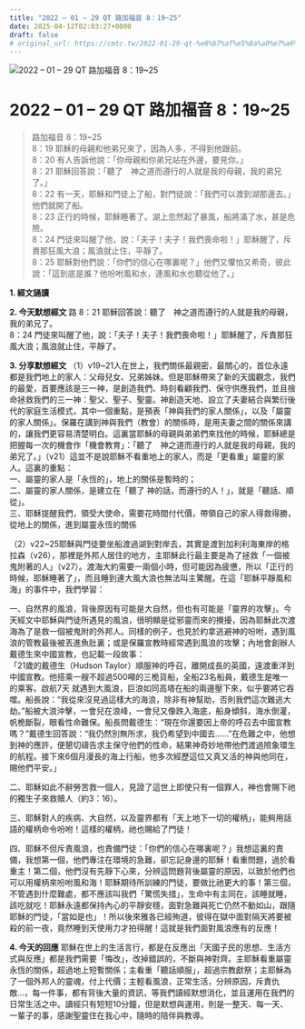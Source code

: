 ```yaml
---
title: "2022 – 01 – 29 QT 路加福音 8：19~25"
date: 2025-04-12T02:03:27+0800
draft: false
# original_url: https://cmtc.tw/2022-01-29-qt-%e8%b7%af%e5%8a%a0%e7%a6%8f%e9%9f%b3-8%ef%bc%9a1925
---
```


![2022 – 01 – 29 QT 路加福音 8：19\~25](/images/qt.jpg   "2022 – 01 – 29 QT 路加福音 8：19\~25")

# 2022 – 01 – 29 QT 路加福音 8：19\~25

> 路加福音 8：19\~25  
> 8：19 耶穌的母親和他弟兄來了，因為人多，不得到他跟前。  
> 8：20 有人告訴他說：「你母親和你弟兄站在外邊，要見你。」  
> 8：21 耶穌回答說：「聽了　神之道而遵行的人就是我的母親，我的弟兄了。」  
> 8：22 有一天，耶穌和門徒上了船，對門徒說：「我們可以渡到湖那邊去。」他們就開了船。  
> 8：23 正行的時候，耶穌睡著了。湖上忽然起了暴風，船將滿了水，甚是危險。  
> 8：24 門徒來叫醒了他，說：「夫子！夫子！我們喪命啦！」耶穌醒了，斥責那狂風大浪；風浪就止住，平靜了。  
> 8：25 耶穌對他們說：「你們的信心在哪裏呢？」他們又懼怕又希奇，彼此說：「這到底是誰？他吩咐風和水，連風和水也聽從他了。」

**1. 經文誦讀**

**2.  今天默想經文**
路 8：21 耶穌回答說：聽了　神之道而遵行的人就是我的母親，我的弟兄了。  
8：24 門徒來叫醒了他，說：「夫子！夫子！我們喪命啦！」耶穌醒了，斥責那狂風大浪；風浪就止住，平靜了。

**3. 分享默想經文**
（1）v19\~21人在世上，我們關係最親密，最關心的，首位永遠都是我們地上的家人：父母兒女、兄弟姊妹。但是耶穌帶來了新的天國觀念，我們的最愛，首要應該是三一神，是創造我們、時刻看顧我們、保守供應我們，並且捨命拯救我們的三一神：聖父、聖子、聖靈。神創造天地、設立了夫妻結合與繁衍後代的家庭生活模式，其中一個重點，是預表「神與我們的家人關係」，以及「屬靈的家人關係」。保羅在講到神與我們（教會）的關係時，是用夫妻之間的關係來講的，讓我們更容易清楚明白。這裏當耶穌的母親與弟弟們來找他的時候，耶穌總是把握每一次的機會作「機會教育」：「聽了　神之道而遵行的人就是我的母親，我的弟兄了。」（v21）這並不是說耶穌不看重地上的家人，而是「更看重」屬靈的家人。這裏的重點：  
一、屬靈的家人是「永恆的」，地上的關係是暫時的；  
二、屬靈的家人關係，是建立在「聽了 神的話，而遵行的人！」，就是「聽話、順從」。  
三、耶穌提醒我們，領受大使命，需要花時間付代價，帶領自己的家人得救得勝，從地上的關係，進到屬靈永恆的關係

（2）v22\~25耶穌與門徒要坐船渡過湖到對岸去，其實是渡到加利利海東岸的格拉森（v26），那裡是外邦人居住的地方，主耶穌此行最主要是為了拯救「一個被鬼附著的人」（v27）。渡海大約需要一兩個小時，但可能因為疲憊，所以「正行的時候，耶穌睡著了」，而且睡到連大風大浪也無法叫主驚醒。在這「耶穌平靜風和海」的事件中，我們學習：

一、自然界的風浪，背後原因有可能是大自然，但也有可能是「靈界的攻擊」。今天經文中耶穌與門徒所遇見的風浪，很明顯是從邪靈而來的攪擾，因為耶穌此次渡海為了是救一個被鬼附的外邦人。同樣的例子，也見於約拿逃避神的吩咐，遇到風浪的管教最後被丟進魚肚裏；或是保羅宣教時經常遇到風浪的攻擊；內地會創辦人戴德生來中國宣教，也記載一段故事：  
「21歲的戴德生（Hudson Taylor）順服神的呼召，離開成長的英國，遠渡重洋到中國宣教。他搭乘一艘不超過500噸的三桅貨船，全船23名船員，戴德生是唯一的乘客。啟航7天 就遇到大風浪，巨浪如同高塔在船的兩邊壓下來，似乎要將它吞噬。船長說：“我從來沒見過這樣大的海浪，除非有神幫助，否則我們這次難逃大劫。”船被大浪沖擊，一會兒在浪峰，一會兒又像跌入海底，船身傾斜，海水倒灌，帆桅斷裂，眼看性命難保。船長問戴德生：“現在你還要因上帝的呼召去中國宣教嗎？”戴德生回答說：“我仍然別無所求，我仍希望到中國去……”在危難之中，他想到神的應許，便懇切禱告求主保守他們的性命，結果神奇妙地帶他們渡過險象環生的航程。接下來6個月漫長的海上行船，他多次經歷這位又真又活的神與他同在，賜他們平安。」

二、耶穌如此不辭勞苦救一個人，見證了這世上即使只有一個罪人，神也會賜下祂的獨生子來救贖人（約3：16）。

三、耶穌對人的疾病、大自然，以及靈界都有「天上地下一切的權柄」，能夠用話語的權柄命令吩咐！這樣的權柄，祂也賜給了門徒！

四、耶穌不但斥責風浪，也責備門徒：「你們的信心在哪裏呢？」我想這裏的責備，我想第一個，他們專注在環境的急難，卻忘記身邊的耶穌！看重問題，過於看重主！第二個，他們沒有先靜下心來，分辨這問題背後屬靈的原因，以致於他們也可以用權柄來吩咐風和海！耶穌期待所訓練的門徒，要做比祂更大的事！第三個，不管遇到什麼難處，都不應該叫我們「驚慌失措」，生命中有主同在，該睡就睡，該吃就吃！耶穌永遠都保持內心的平靜安穩，面對急難與死亡仍然不動如山，跟隨耶穌的門徒，「當如是也」！所以後來雅各已經殉道，彼得在獄中面對隔天將要被殺的前一夜，竟然睡到天使用力才拍得醒！這就是我們面對風浪應有的反應！

**4. 今天的回應**
耶穌在世上的生活言行，都是在反應出「天國子民的思想、生活方式與反應」都是我們需要「悔改」，改掉錯誤的，不斷與神對齊。主耶穌看重屬靈永恆的關係，超過地上短暫關係；主看重「聽話順服」，超過宗教獻祭；主耶穌為了一個外邦人的靈魂，付上代價；主輕看風浪，正常生活，分辨原因，斥責仇敵…，每一件事，都有背後大量的資訊，等我們讀經默想消化，並且運用在我們的日常生活之中。讀經只有短短10分鐘，但是默想與運用，則是一整天、每一天、一輩子的事，感謝聖靈住在我心中，隨時的陪伴與教導。

